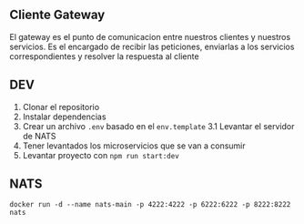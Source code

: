 ## Cliente Gateway

El gateway es el punto de comunicacion entre nuestros clientes y nuestros servicios.
Es el encargado de recibir las peticiones, enviarlas a los servicios
correspondientes y resolver la respuesta al cliente


## DEV

1. Clonar el repositorio
2. Instalar dependencias
3. Crear un archivo `.env` basado en el `env.template`
3.1 Levantar el servidor de NATS
4. Tener levantados los microservicios que se van a consumir
5. Levantar proyecto con `npm run start:dev`


## NATS
```
docker run -d --name nats-main -p 4222:4222 -p 6222:6222 -p 8222:8222 nats
```